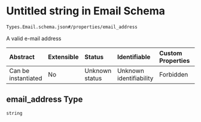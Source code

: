 # Untitled string in Email Schema

```txt
Types.Email.schema.json#/properties/email_address
```

A valid e-mail address

| Abstract            | Extensible | Status         | Identifiable            | Custom Properties | Additional Properties | Access Restrictions | Defined In                                                               |
| :------------------ | :--------- | :------------- | :---------------------- | :---------------- | :-------------------- | :------------------ | :----------------------------------------------------------------------- |
| Can be instantiated | No         | Unknown status | Unknown identifiability | Forbidden         | Allowed               | none                | [Email.schema.json\*](../types/Email.schema.json "open original schema") |

## email_address Type

`string`
